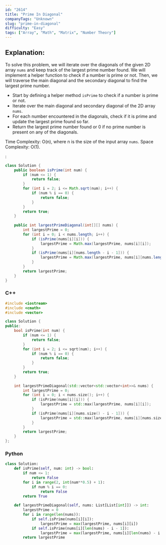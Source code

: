 ```yaml
---
id: "2614"
title: "Prime In Diagonal"
companyTags: "Unknown"
slug: "prime-in-diagonal"
difficulty: "Easy"
tags: ["Array", "Math", "Matrix", "Number Theory"]
---
```


## Explanation:
To solve this problem, we will iterate over the diagonals of the given 2D array `nums` and keep track of the largest prime number found. We will implement a helper function to check if a number is prime or not. Then, we will traverse the main diagonal and the secondary diagonal to find the largest prime number.

- Start by defining a helper method `isPrime` to check if a number is prime or not.
- Iterate over the main diagonal and secondary diagonal of the 2D array `nums`.
- For each number encountered in the diagonals, check if it is prime and update the largest prime found so far.
- Return the largest prime number found or 0 if no prime number is present on any of the diagonals.

Time Complexity: O(n), where n is the size of the input array `nums`.
Space Complexity: O(1).

:

```java
class Solution {
    public boolean isPrime(int num) {
        if (num <= 1) {
            return false;
        }
        for (int i = 2; i <= Math.sqrt(num); i++) {
            if (num % i == 0) {
                return false;
            }
        }
        return true;
    }
    
    public int largestPrimeDiagonal(int[][] nums) {
        int largestPrime = 0;
        for (int i = 0; i < nums.length; i++) {
            if (isPrime(nums[i][i])) {
                largestPrime = Math.max(largestPrime, nums[i][i]);
            }
            if (isPrime(nums[i][nums.length - i - 1])) {
                largestPrime = Math.max(largestPrime, nums[i][nums.length - i - 1]);
            }
        }
        return largestPrime;
    }
}
```

### C++
```cpp
#include <iostream>
#include <cmath>
#include <vector>

class Solution {
public:
    bool isPrime(int num) {
        if (num <= 1) {
            return false;
        }
        for (int i = 2; i <= sqrt(num); i++) {
            if (num % i == 0) {
                return false;
            }
        }
        return true;
    }
    
    int largestPrimeDiagonal(std::vector<std::vector<int>>& nums) {
        int largestPrime = 0;
        for (int i = 0; i < nums.size(); i++) {
            if (isPrime(nums[i][i])) {
                largestPrime = std::max(largestPrime, nums[i][i]);
            }
            if (isPrime(nums[i][nums.size() - i - 1])) {
                largestPrime = std::max(largestPrime, nums[i][nums.size() - i - 1]);
            }
        }
        return largestPrime;
    }
};
```

### Python
```python
class Solution:
    def isPrime(self, num: int) -> bool:
        if num <= 1:
            return False
        for i in range(2, int(num**0.5) + 1):
            if num % i == 0:
                return False
        return True
    
    def largestPrimeDiagonal(self, nums: List[List[int]]) -> int:
        largestPrime = 0
        for i in range(len(nums)):
            if self.isPrime(nums[i][i]):
                largestPrime = max(largestPrime, nums[i][i])
            if self.isPrime(nums[i][len(nums) - i - 1]):
                largestPrime = max(largestPrime, nums[i][len(nums) - i - 1])
        return largestPrime
```